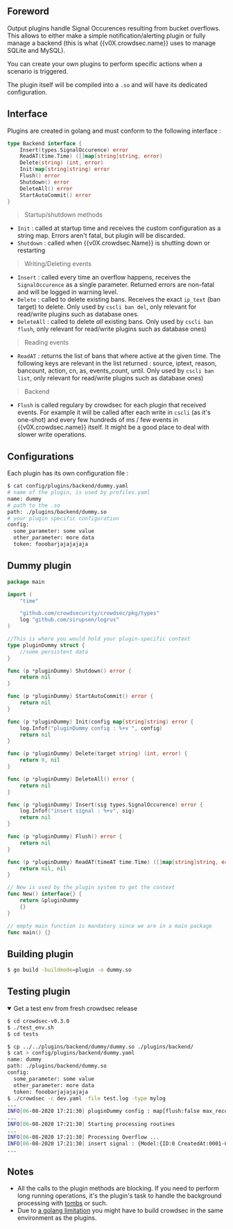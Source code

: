 ## Foreword

Output plugins handle Signal Occurences resulting from bucket overflows.
This allows to either make a simple notification/alerting plugin or fully manage a backend (this is what {{v0X.crowdsec.name}} uses to manage SQLite and MySQL).

You can create your own plugins to perform specific actions when a scenario is triggered.

The plugin itself will be compiled into a `.so` and will have its dedicated configuration.

## Interface

Plugins are created in golang and must conform to the following interface :

```go
type Backend interface {
	Insert(types.SignalOccurence) error
	ReadAT(time.Time) ([]map[string]string, error)
	Delete(string) (int, error)
	Init(map[string]string) error
	Flush() error
	Shutdown() error
	DeleteAll() error
	StartAutoCommit() error
}
```

> Startup/shutdown methods

 - `Init` : called at startup time and receives the custom configuration as a string map. Errors aren't fatal, but plugin will be discarded.
 - `Shutdown` : called when {{v0X.crowdsec.Name}} is shutting down or restarting


> Writing/Deleting events

 - `Insert` : called every time an overflow happens, receives the `SignalOccurence` as a single parameter. Returned errors are non-fatal and will be logged in warning level.
 - `Delete` : called to delete existing bans. Receives the exact `ip_text` (ban target) to delete. Only used by `cscli ban del`, only relevant for read/write plugins such as database ones.
 - `DeleteAll` : called to delete *all* existing bans. Only used by `cscli ban flush`, only relevant for read/write plugins such as database ones)

> Reading events

 - `ReadAT` : returns the list of bans that where active at the given time. The following keys are relevant in the list returned : source, iptext, reason, bancount, action, cn, as, events_count, until. Only used by `cscli ban list`, only relevant for read/write plugins such as database ones)

> Backend

 - `Flush` is called regulary by crowdsec for each plugin that received events. For example it will be called after each write in `cscli` (as it's one-shot) and every few hundreds of ms / few events in {{v0X.crowdsec.name}} itself. It might be a good place to deal with slower write operations.


## Configurations

Each plugin has its own configuration file :

```bash
$ cat config/plugins/backend/dummy.yaml
# name of the plugin, is used by profiles.yaml
name: dummy
# path to the .so
path: ./plugins/backend/dummy.so
# your plugin specific configuration
config:
  some_parameter: some value
  other_parameter: more data
  token: fooobarjajajajaja
```


## Dummy plugin

```go
package main

import (
	"time"

	"github.com/crowdsecurity/crowdsec/pkg/types"
	log "github.com/sirupsen/logrus"
)

//This is where you would hold your plugin-specific context
type pluginDummy struct {
	//some persistent data
}

func (p *pluginDummy) Shutdown() error {
	return nil
}

func (p *pluginDummy) StartAutoCommit() error {
	return nil
}

func (p *pluginDummy) Init(config map[string]string) error {
	log.Infof("pluginDummy config : %+v ", config)
	return nil
}

func (p *pluginDummy) Delete(target string) (int, error) {
	return 0, nil
}

func (p *pluginDummy) DeleteAll() error {
	return nil
}

func (p *pluginDummy) Insert(sig types.SignalOccurence) error {
	log.Infof("insert signal : %+v", sig)
	return nil
}

func (p *pluginDummy) Flush() error {
	return nil
}

func (p *pluginDummy) ReadAT(timeAT time.Time) ([]map[string]string, error) {
	return nil, nil
}

// New is used by the plugin system to get the context
func New() interface{} {
    return &pluginDummy
    {}
}

// empty main function is mandatory since we are in a main package
func main() {}
```


## Building plugin

```bash
$ go build -buildmode=plugin -o dummy.so
```


## Testing plugin


<details open>
  <summary>Get a test env from fresh crowdsec release</summary>

```bash
$ cd crowdsec-v0.3.0
$ ./test_env.sh
$ cd tests
```
</details>




```bash
$ cp ../../plugins/backend/dummy/dummy.so ./plugins/backend/            
$ cat > config/plugins/backend/dummy.yaml
name: dummy
path: ./plugins/backend/dummy.so
config:
  some_parameter: some value
  other_parameter: more data
  token: fooobarjajajajaja
$ ./crowdsec -c dev.yaml -file test.log -type mylog
...
INFO[06-08-2020 17:21:30] pluginDummy config : map[flush:false max_records:10000 max_records_age:720h other_parameter:more data some_parameter:some value token:fooobarjajajajaja]  
...
INFO[06-08-2020 17:21:30] Starting processing routines                 
...
INFO[06-08-2020 17:21:30] Processing Overflow ...
INFO[06-08-2020 17:21:30] insert signal : {Model:{ID:0 CreatedAt:0001-01-01 00:00:00 +0000 UTC UpdatedAt:0001-01-01 00:00:00 +0000 UTC DeletedAt:<nil>} MapKey:97872dfae02c523577eff8ec8e19706eec5fa21e Scenario:trigger on stuff Bucket_id:summer-field Alert_message:0.0.0.0 performed 'trigger on stuff' (1 events over 59ns) at 2020-08-06 17:21:30.491000439 +0200 CEST m=+0.722674306 Events_count:1 Events_sequence:[{Model:{ID:0 CreatedAt:0001-01-01 00:00:00 +0000 UTC UpdatedAt:0001-01-01 00:00:00 +0000 UTC DeletedAt:<nil>} Time:2020-08-06 17:21:30.491000368 +0200 CEST m=+0.722674247 Source:{Model:{ID:0 CreatedAt:0001-01-01 00:00:00 +0000 UTC UpdatedAt:0001-01-01 00:00:00 +0000 UTC DeletedAt:<nil>} Ip:0.0.0.0 Range:{IP:<nil> Mask:<nil>} AutonomousSystemNumber:0 AutonomousSystemOrganization: Country: Latitude:0 Longitude:0 Flags:map[]} Source_ip:0.0.0.0 Source_range: Source_AutonomousSystemNumber:0 Source_AutonomousSystemOrganization: Source_Country: SignalOccurenceID:0 Serialized:{"ASNNumber":"0","IsInEU":"false","command":"...","cwd":"...":"...","orig_uid":"...","orig_user":"...","parent":"bash","service":"...","source_ip":"...","user":"..."}}] Start_at:2020-08-06 17:21:30.491000368 +0200 CEST m=+0.722674247 BanApplications:[] Stop_at:2020-08-06 17:21:30.491000439 +0200 CEST m=+0.722674306 Source:0xc000248410 Source_ip:0.0.0.0 Source_range:<nil> Source_AutonomousSystemNumber:0 Source_AutonomousSystemOrganization: Source_Country: Source_Latitude:0 Source_Longitude:0 Sources:map[0.0.0.0:{Model:{ID:0 CreatedAt:0001-01-01 00:00:00 +0000 UTC UpdatedAt:0001-01-01 00:00:00 +0000 UTC DeletedAt:<nil>} Ip:0.0.0.0 Range:{IP:<nil> Mask:<nil>} AutonomousSystemNumber:0 AutonomousSystemOrganization: Country: Latitude:0 Longitude:0 Flags:map[]}] Dest_ip: Capacity:0 Leak_speed:0s Whitelisted:false Simulation:false Reprocess:false Labels:map[type:foobar]} 
...
```


## Notes

 - All the calls to the plugin methods are blocking. If you need to perform long running operations, it's the plugin's task to handle the background processing with [tombs](https://godoc.org/gopkg.in/tomb.v2) or such.
 - Due to [a golang limitation](https://github.com/golang/go/issues/31354) you might have to build crowdsec in the same environment as the plugins.



